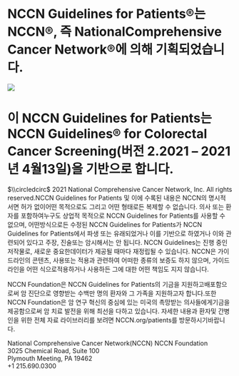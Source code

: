 # NCCN Guidelines for Patients®는 NCCN®, 즉 NationalComprehensive Cancer Network®에 의해 기획되었습니다.  

![](images/c258ea1b50684efaab0b39698d8bdc31639ba332e630937cf7e2c2c979ecda5c.jpg)  

# 이 NCCN Guidelines for Patients는 NCCN Guidelines® for Colorectal Cancer Screening(버전 2.2021 – 2021년 4월13일)을 기반으로 합니다.  

$\\circledcirc$ 2021 National Comprehensive Cancer Network, Inc. All rights reserved.NCCN Guidelines for Patients 및 이에 수록된 내용은 NCCN의 명시적 서면 허가 없이어떤 목적으로도 그리고 어떤 형태로든 복제할 수 없습니다. 의사 또는 환자를 포함하여누구도 상업적 목적으로 NCCN Guidelines for Patients를 사용할 수 없으며, 어떤방식으로든 수정된 NCCN Guidelines for Patients가 NCCN Guidelines for Patients에서 파생 또는 유래되었거나 이를 기반으로 하였거나 이와 관련되어 있다고 주장, 진술또는 암시해서는 안 됩니다. NCCN Guidelines는 진행 중인 저작물로, 새로운 중요한데이터가 제공될 때마다 재정립될 수 있습니다. NCCN은 가이드라인의 콘텐츠, 사용또는 적용과 관련하여 어떠한 종류의 보증도 하지 않으며, 가이드라인을 어떤 식으로적용하거나 사용하든 그에 대한 어떤 책임도 지지 않습니다.  

NCCN Foundation은 NCCN Guidelines for Patients의 기금을 지원하고배포함으로써 암 진단으로 영향받는 수백만 명의 환자와 그 가족을 지원하고자 합니다.또한 NCCN Foundation은 암 연구 혁신의 중심에 있는 미국의 촉망받는 의사들에게기금을 제공함으로써 암 치료 발전을 위해 최선을 다하고 있습니다. 자세한 내용과 환자및 간병인을 위한 전체 자료 라이브러리를 보려면 NCCN.org/patients를 방문하시기바랍니다.  

National Comprehensive Cancer Network(NCCN) NCCN Foundation   
3025 Chemical Road, Suite 100﻿   
Plymouth Meeting, PA 19462﻿   
+1 215.690.0300